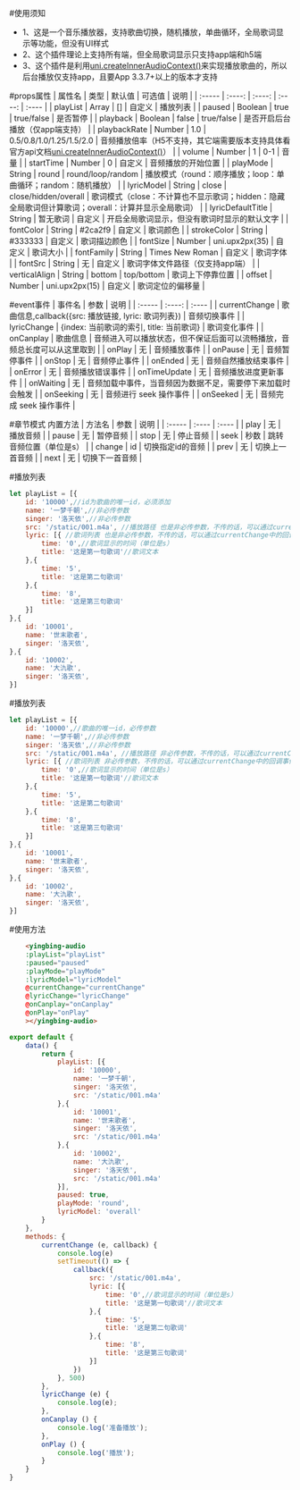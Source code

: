 #使用须知

* 1、这是一个音乐播放器，支持歌曲切换，随机播放，单曲循环，全局歌词显示等功能，但没有UI样式
* 2、这个插件理论上支持所有端，但全局歌词显示只支持app端和h5端
* 3、这个插件是利用[uni.createInnerAudioContext()](https://uniapp.dcloud.io/api/media/audio-context.html)来实现播放歌曲的，所以后台播放仅支持app，且要App 3.3.7+以上的版本才支持

#props属性
| 属性名 | 类型 | 默认值 | 可选值 | 说明 |
| :----- | :----: | :----: | :----: | :---- |
| playList | Array | [] | 自定义 | 播放列表 |
| paused | Boolean | true | true/false | 是否暂停 |
| playback | Boolean | false | true/false | 是否开启后台播放（仅app端支持） |
| playbackRate | Number | 1.0 | 0.5/0.8/1.0/1.25/1.5/2.0 | 音频播放倍率（H5不支持，其它端需要版本支持具体看官方api文档[uni.createInnerAudioContext()](https://uniapp.dcloud.io/api/media/audio-context.html)） |
| volume | Number | 1 | 0-1 | 音量 |
| startTime | Number | 0 | 自定义 | 音频播放的开始位置 |
| playMode | String | round | round/loop/random | 播放模式（round：顺序播放；loop：单曲循环；random：随机播放） |
| lyricModel | String | close | close/hidden/overall | 歌词模式（close：不计算也不显示歌词；hidden：隐藏全局歌词但计算歌词；overall：计算并显示全局歌词） |
| lyricDefaultTitle | String | 暂无歌词 | 自定义 | 开启全局歌词显示，但没有歌词时显示的默认文字 |
| fontColor | String | #2ca2f9 | 自定义 | 歌词颜色 |
| strokeColor | String | #333333 | 自定义 | 歌词描边颜色 |
| fontSize | Number | uni.upx2px(35) | 自定义 | 歌词大小 |
| fontFamily | String | Times New Roman | 自定义 | 歌词字体 |
| fontSrc | String | 无 | 自定义 | 歌词字体文件路径（仅支持app端） |
| verticalAlign | String | bottom | top/bottom | 歌词上下停靠位置 |
| offset | Number | uni.upx2px(15) | 自定义 | 歌词定位的偏移量 |

#event事件
| 事件名 | 参数 | 说明 |
| :----- | :----: | :---- |
| currentChange | 歌曲信息,callback({src: 播放链接, lyric: 歌词列表}) | 音频切换事件 |
| lyricChange | {index: 当前歌词的索引, title: 当前歌词} | 歌词变化事件 |
| onCanplay | 歌曲信息 | 音频进入可以播放状态，但不保证后面可以流畅播放，音频总长度可以从这里取到 |
| onPlay | 无 | 音频播放事件 |
| onPause | 无 | 音频暂停事件 |
| onStop | 无 | 音频停止事件 |
| onEnded | 无 | 音频自然播放结束事件 |
| onError | 无 | 音频播放错误事件 |
| onTimeUpdate | 无 | 音频播放进度更新事件 |
| onWaiting | 无 | 音频加载中事件，当音频因为数据不足，需要停下来加载时会触发 |
| onSeeking | 无 | 音频进行 seek 操作事件 |
| onSeeked | 无 | 音频完成 seek 操作事件 |

#章节模式 内置方法
| 方法名 | 参数 | 说明 |
| :----- | :---- | :---- |
| play | 无 | 播放音频 |
| pause | 无 | 暂停音频 |
| stop | 无 | 停止音频 |
| seek | 秒数 | 跳转音频位置（单位是s） |
| change | id | 切换指定id的音频 |
| prev | 无 | 切换上一首音频 |
| next | 无 | 切换下一首音频 |

#播放列表
```javascript
let playList = [{
	id: '10000',//id为歌曲的唯一id，必须添加
	name: '一梦千朝',//非必传参数
	singer: '洛天依',//非必传参数
	src: '/static/001.m4a', //播放路径 也是非必传参数，不传的话，可以通过currentChange中的回调事件传入播放链接
	lyric: [{ //歌词列表 也是非必传参数，不传的话，可以通过currentChange中的回调事件传入歌词列表
		time: '0',//歌词显示的时间（单位是s）
		title: '这是第一句歌词'//歌词文本
	},{
		time: '5',
		title: '这是第二句歌词'
	},{
		time: '8',
		title: '这是第三句歌词'
	}]
},{
	id: '10001',
	name: '世末歌者',
	singer: '洛天依',
},{
	id: '10002',
	name: '大氿歌',
	singer: '洛天依',
}]
```
#播放列表
```javascript
let playList = [{
	id: '10000',//歌曲的唯一id，必传参数
	name: '一梦千朝',//非必传参数
	singer: '洛天依',//非必传参数
	src: '/static/001.m4a', //播放路径 非必传参数，不传的话，可以通过currentChange中的回调事件传入播放链接
	lyric: [{ //歌词列表 非必传参数，不传的话，可以通过currentChange中的回调事件传入歌词列表
		time: '0',//歌词显示的时间（单位是s）
		title: '这是第一句歌词'//歌词文本
	},{
		time: '5',
		title: '这是第二句歌词'
	},{
		time: '8',
		title: '这是第三句歌词'
	}]
},{
	id: '10001',
	name: '世末歌者',
	singer: '洛天依',
},{
	id: '10002',
	name: '大氿歌',
	singer: '洛天依',
}]
```

#使用方法
```html
	<yingbing-audio
	:playList="playList"
	:paused="paused"
	:playMode="playMode"
	:lyricModel="lyricModel"
	@currentChange="currentChange"
	@lyricChange="lyricChange"
	@onCanplay="onCanplay"
	@onPlay="onPlay"
	></yingbing-audio>
```
```javascript
export default {
	data() {
		return {
			playList: [{
				id: '10000',
				name: '一梦千朝',
				singer: '洛天依',
				src: '/static/001.m4a'
			},{
				id: '10001',
				name: '世末歌者',
				singer: '洛天依',
				src: '/static/001.m4a'
			},{
				id: '10002',
				name: '大氿歌',
				singer: '洛天依',
				src: '/static/001.m4a'
			}],
			paused: true,
			playMode: 'round',
			lyricModel: 'overall'
		}
	},
	methods: {
		currentChange (e, callback) {
			console.log(e)
			setTimeout(() => {
				callback({
					src: '/static/001.m4a',
					lyric: [{
						time: '0',//歌词显示的时间（单位是s）
						title: '这是第一句歌词'//歌词文本
					},{
						time: '5',
						title: '这是第二句歌词'
					},{
						time: '8',
						title: '这是第三句歌词'
					}]
				})
			}, 500)
		},
		lyricChange (e) {
			console.log(e);
		},
		onCanplay () {
			console.log('准备播放');
		},
		onPlay () {
			console.log('播放');
		}
	}
}
```